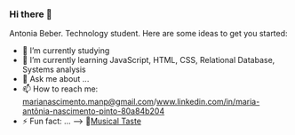 ### Hi there 👋

Antonia Beber.
Technology student.
Here are some ideas to get you started:

- 🔭 I’m currently studying
- 🌱 I’m currently learning JavaScript, HTML, CSS, Relational Database, Systems analysis
- 💬 Ask me about ...
- 📫 How to reach me: marianascimento.manp@gmail.com/www.linkedin.com/in/maria-antônia-nascimento-pinto-80a84b204
- ⚡ Fun fact: ...
--> 🎵[Musical Taste](https://open.spotify.com/user/21eeqghu4mqv4e2y3c4anglga?si=feea576541ca4832)
